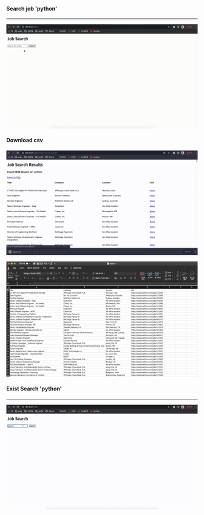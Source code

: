 #### Search job 'python'

---

![Search 'python'](result.assets/search.gif)

#### Download csv

![Dwonload csv](result.assets/download-csv1.png)

![Show csv](result.assets/download-csv2.png)

#### Exist Search 'python'

---

![Exist Search 'python'](result.assets/exist-search.gif)
